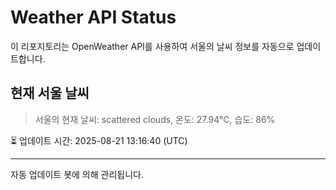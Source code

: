 
# Weather API Status

이 리포지토리는 OpenWeather API를 사용하여 서울의 날씨 정보를 자동으로 업데이트합니다.

## 현재 서울 날씨
> 서울의 현재 날씨: scattered clouds, 온도: 27.94°C, 습도: 86%

⏳ 업데이트 시간: 2025-08-21 13:16:40 (UTC)

---
자동 업데이트 봇에 의해 관리됩니다.
